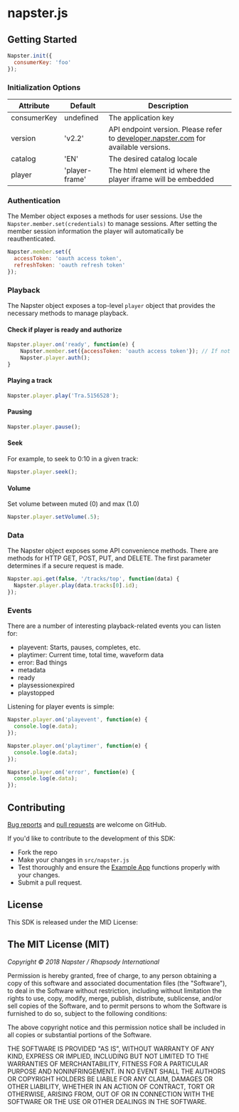 # napster.js

## Getting Started

```javascript
Napster.init({
  consumerKey: 'foo'
});
```

### Initialization Options
| Attribute      | Default        | Description   |
| -------------- | -------------- | ------------- |
| consumerKey    | undefined      | The application key |
| version        | 'v2.2'           | API endpoint version. Please refer to [developer.napster.com](developer.napster.com) for available versions. |
| catalog        | 'EN'           | The desired catalog locale |
| player         | 'player-frame' | The html element id where the player iframe will be embedded |

### Authentication
The Member object exposes a methods for user sessions. Use the `Napster.member.set(credentials)` to manage sessions. After setting the member session information the player will automatically be reauthenticated.

```javascript
Napster.member.set({
  accessToken: 'oauth access token',
  refreshToken: 'oauth refresh token'
});
```

### Playback
The Napster object exposes a top-level `player` object that provides the necessary methods to manage playback.

#### Check if player is ready and authorize

```javascript
Napster.player.on('ready', function(e) {
    Napster.member.set({accessToken: 'oauth access token'}); // If not set earlier
    Napster.player.auth();
}
```

#### Playing a track
```javascript
Napster.player.play('Tra.5156528');
```

#### Pausing
```javascript
Napster.player.pause();
```

#### Seek
For example, to seek to 0:10 in a given track:

```javascript
Napster.player.seek();
```

#### Volume

Set volume between muted (0) and max (1.0)

```javascript
Napster.player.setVolume(.5);
```

### Data
The Napster object exposes some API convenience methods. There are methods for HTTP GET, POST, PUT, and DELETE. The first parameter determines if a secure request is made.

```javascript
Napster.api.get(false, '/tracks/top', function(data) {
  Napster.player.play(data.tracks[0].id);
});
```

### Events
There are a number of interesting playback-related events you can listen for:

* playevent: Starts, pauses, completes, etc.
* playtimer: Current time, total time, waveform data
* error: Bad things
* metadata
* ready
* playsessionexpired
* playstopped

Listening for player events is simple:

```javascript
Napster.player.on('playevent', function(e) {
  console.log(e.data);
});

Napster.player.on('playtimer', function(e) {
  console.log(e.data);
});

Napster.player.on('error', function(e) {
  console.log(e.data);
});
```



## Contributing
[Bug reports](https://github.com/Napster/napster.js/issues) and [pull requests](https://github.com/Napster/napster.js/pulls) are welcome on GitHub.

If you'd like to contribute to the development of this SDK:

+ Fork the repo
+ Make your changes in `src/napster.js`
+ Test thoroughly and ensure the [Example App](https://github.com/Napster/napster.js/tree/master/example) functions properly with your changes.
+ Submit a pull request.

## License

This SDK is released under the MID License:

The MIT License (MIT)
---------------------------------

*Copyright &copy; 2018 Napster / Rhapsody International*

Permission is hereby granted, free of charge, to any person obtaining a copy of this software and associated documentation files (the "Software"), to deal in the Software without restriction, including without limitation the rights to use, copy, modify, merge, publish, distribute, sublicense, and/or sell copies of the Software, and to permit persons to whom the Software is furnished to do so, subject to the following conditions:

The above copyright notice and this permission notice shall be included in all copies or substantial portions of the Software.

THE SOFTWARE IS PROVIDED "AS IS", WITHOUT WARRANTY OF ANY KIND, EXPRESS OR IMPLIED, INCLUDING BUT NOT LIMITED TO THE WARRANTIES OF MERCHANTABILITY, FITNESS FOR A PARTICULAR PURPOSE AND NONINFRINGEMENT. IN NO EVENT SHALL THE AUTHORS OR COPYRIGHT HOLDERS BE LIABLE FOR ANY CLAIM, DAMAGES OR OTHER LIABILITY, WHETHER IN AN ACTION OF CONTRACT, TORT OR OTHERWISE, ARISING FROM, OUT OF OR IN CONNECTION WITH THE SOFTWARE OR THE USE OR OTHER DEALINGS IN THE SOFTWARE.

